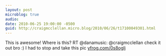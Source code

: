 ```yaml
---
layout: post
microblog: true
audio: 
date: 2010-06-25 19:00:00 -0500
guid: http://craigmcclellan.micro.blog/2010/06/26/t17100049301.html
---
```

This is awesome! Where is this? RT @danamusic: @craigmcclellan check it out bro :) I had to stop and take this pic [yfrog.com/0s8oglj](http://yfrog.com/0s8oglj)
